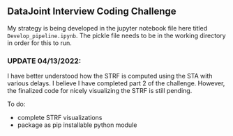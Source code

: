  
## DataJoint Interview Coding Challenge

My strategy is being developed in the jupyter notebook file here titled `Develop_pipeline.ipynb`. The pickle file needs to be in the working directory in order for this to run.

### UPDATE 04/13/2022:
I have better understood how the STRF is computed using the STA with various delays. I believe I have completed part 2 of the challenge. However, the finalized code for nicely visualizing the STRF is still pending.

To do:
* complete STRF visualizations
* package as pip installable python module